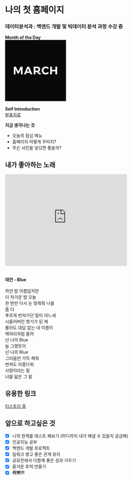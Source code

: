 # 나의 첫 홈페이지<br>
### 데이터분석과 : 백엔드 개발 및 빅데이터 분석 과정 수강 중

**Month of the Day**<br>
<img width="200" height="200" src="march.jfif"/> <br>

**Self Introduction**<br>
[발표자료](/2260341014.pdf) <br>

**지금 생각나는 것**
- 오늘의 점심 메뉴
- 홈페이지 어떻게 꾸미지?
- 무슨 사진을 넣으면 좋을까?

## 내가 좋아하는 노래
<iframe width="400" height="300" src="https://www.youtube.com/embed/mOajcjt8eeI" title="YouTube video player" frameborder="0" allow="accelerometer; autoplay; clipboard-write; encrypted-media; gyroscope; picture-in-picture" allowfullscreen></iframe>

<br>**태연 - Blue** <br><br>
하얀 밤 아름답지만<br>
더 차가운 밤 오늘<br>
한 번만 다시 눈 맞춰줘 나를<br>
좀 더<br>
푸르게 번져가던 맘이 어느새<br>
시들어버린 향기가 된 채<br>
불러도 대답 없는 네 이름이<br>
메아리처럼 울려<br>
넌 나의 Blue<br>
늘 그랬듯이<br>
넌 나의 Blue<br>
그리움만 가득 채워<br>
번져도 아름다워<br>
사랑이라는 말<br>
너를 닮은 그 말<br>


## 유용한 링크
[티스토리 홈](https://webit22.tistory.com/)

## 앞으로 하고싶은 것
- [x] 나의 한계를 테스트 해보기 (어디까지 내가 해낼 수 있을지 궁금해)
- [x] 인공지능 공부
- [x] 백엔드 개발 프로젝트
- [x] 팀워크 쌓고 좋은 관계 유지
- [x] 공모전에서 다함께 좋은 성과 거두기
- [x] 즐거운 추억 만들기
- [x] **취뽀!!!**
